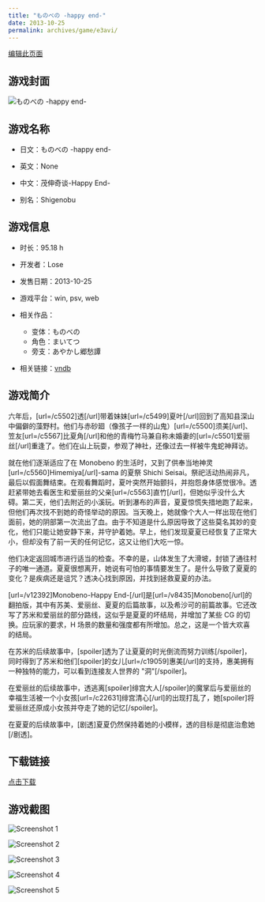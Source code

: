 ```yaml
---
title: "ものべの -happy end-"
date: 2013-10-25
permalink: archives/game/e3avi/
---
```

[编辑此页面](https://github.com/ACG-3/ADV3-source/blob/main/source/_posts/NEKOKORO.md)

## 游戏封面

![ものべの -happy end-](https://pan.timero.xyz/d/onedrive/img_lib_001/NEKOKORO_cover.avif)


## 游戏名称

- 日文：ものべの -happy end-
- 英文：None
- 中文：茂伸奇谈-Happy End-

- 别名：Shigenobu


## 游戏信息

- 时长：95.18 h
- 开发者：Lose
- 发售日期：2013-10-25
- 游戏平台：win, psv, web
- 相关作品：
   - 变体：ものべの
   - 角色：まいてつ
   - 旁支：あやかし郷愁譚

- 相关链接：[vndb](https://vndb.org/v12392)


## 游戏简介

六年后，[url=/c5502]透[/url]带着妹妹[url=/c5499]夏叶[/url]回到了高知县深山中偏僻的藻野村。他们与赤砂廻（像孩子一样的山鬼）[url=/c5500]须美[/url]、笠友[url=/c5567]比夏角[/url]和他的青梅竹马兼自称未婚妻的[url=/c5501]爱丽丝[/url]重逢了。他们在山上玩耍，参观了神社，还像过去一样被牛鬼蛇神拜访。

就在他们逐渐适应了在 Monobeno 的生活时，又到了供奉当地神灵 [url=/c5560]Himemiya[/url]-sama 的夏祭 Shichi Seisai。祭祀活动热闹非凡，最后以假面舞结束。在观看舞蹈时，夏叶突然开始颤抖，并抱怨身体感觉很冷。透赶紧带她去看医生和爱丽丝的父亲[url=/c5563]直竹[/url]，但她似乎没什么大碍。第二天，他们去附近的小溪玩。听到瀑布的声音，夏夏惊慌失措地跑了起来，但他们再次找不到她的奇怪举动的原因。当天晚上，她就像个大人一样出现在他们面前，她的阴部第一次流出了血。由于不知道是什么原因导致了这些莫名其妙的变化，他们只能让她安静下来，并守护着她。早上，他们发现夏夏已经恢复了正常大小，但却没有了前一天的任何记忆，这又让他们大吃一惊。

他们决定返回城市进行适当的检查。不幸的是，山体发生了大滑坡，封锁了通往村子的唯一通道。夏夏很想离开，她说有可怕的事情要发生了。是什么导致了夏夏的变化？是疾病还是诅咒？透决心找到原因，并找到拯救夏夏的办法。



[url=/v12392]Monobeno-Happy End-[/url]是[url=/v8435]Monobeno[/url]的翻拍版，其中有苏美、爱丽丝、夏夏的后篇故事，以及希沙可的前篇故事。它还改写了苏米和爱丽丝的部分路线，这似乎是夏夏的坏结局，并增加了某些 CG 的切换。应玩家的要求，H 场景的数量和强度都有所增加。总之，这是一个皆大欢喜的结局。

在苏米的后续故事中，[spoiler]透为了让夏夏的时光倒流而努力训练[/spoiler]，同时得到了苏米和他们[spoiler]的女儿[url=/c19059]惠美[/url]的支持，惠美拥有一种独特的能力，可以看到连接友人世界的 "洞"[/spoiler]。

在爱丽丝的后续故事中，透逃离[spoiler]绯宫大人[/spoiler]的魔掌后与爱丽丝的幸福生活被一个小女孩[url=/c22631]绯宫清心[/url]的出现打乱了，她[spoiler]将爱丽丝还原成小女孩并夺走了她的记忆[/spoiler]。

在夏夏的后续故事中，[剧透]夏夏仍然保持着她的小模样，透的目标是彻底治愈她[/剧透]。




## 下载链接

[点击下载](https://pan.timero.xyz/onedrive/adv_lib_001/NEKOKORO)


## 游戏截图


![Screenshot 1](https://pan.timero.xyz/d/onedrive/img_lib_001/NEKOKORO_Screenshot_1.avif)

![Screenshot 2](https://pan.timero.xyz/d/onedrive/img_lib_001/NEKOKORO_Screenshot_2.avif)

![Screenshot 3](https://pan.timero.xyz/d/onedrive/img_lib_001/NEKOKORO_Screenshot_3.avif)

![Screenshot 4](https://pan.timero.xyz/d/onedrive/img_lib_001/NEKOKORO_Screenshot_4.avif)

![Screenshot 5](https://pan.timero.xyz/d/onedrive/img_lib_001/NEKOKORO_Screenshot_5.avif)

